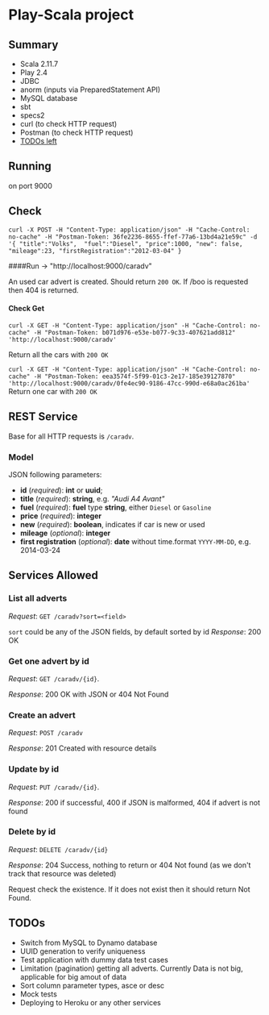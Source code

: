 # Play-Scala project

## Summary

* Scala 2.11.7
* Play 2.4
* JDBC
* anorm (inputs via PreparedStatement API)
* MySQL database 
* sbt
* specs2
* curl (to check HTTP request)
* Postman (to check HTTP request)
* [TODOs left](#todos)

## Running
on port 9000

## Check
``curl -X POST -H "Content-Type: application/json" -H "Cache-Control: no-cache" -H "Postman-Token: 36fe2236-8655-ffef-77a6-13bd4a21e59c" -d '{
"title":"Volks", 
"fuel":"Diesel",
"price":1000,
"new": false,
"mileage":23,
"firstRegistration":"2012-03-04"
} ``

####Run -> "http://localhost:9000/caradv"

An used car advert is created. Should return ``200 OK``. If /boo is requested then 404 is returned.

#### Check Get
``curl -X GET -H "Content-Type: application/json" -H "Cache-Control: no-cache" -H "Postman-Token: b071d976-e53e-b077-9c33-407621add812" 'http://localhost:9000/caradv'``

Return all the cars with ``200 OK``

``curl -X GET -H "Content-Type: application/json" -H "Cache-Control: no-cache" -H "Postman-Token: eea3574f-5f99-01c3-2e17-185e39127870" 'http://localhost:9000/caradv/0fe4ec90-9186-47cc-990d-e68a0ac261ba'``
Return one car with ``200 OK``

## REST Service

Base for all HTTP requests is ``/caradv``.

### Model

JSON following parameters:

* **id** (_required_): **int** or **uuid**;
* **title** (_required_): **string**, e.g. _"Audi A4 Avant"_
* **fuel** (_required_): **fuel** type **string**, either ``Diesel`` or ``Gasoline``
* **price** (_required_): **integer**
* **new** (_required_): **boolean**, indicates if car is new or used
* **mileage** (_optional_): **integer** 
* **first registration** (_optional_): **date** without time.format ``YYYY-MM-DD``, e.g. 2014-03-24

## Services Allowed

### List all adverts
*Request*: ``GET /caradv?sort=<field>``

``sort`` could be any of the JSON fields, by default sorted by id
*Response*: 200 OK 

### Get one advert by id

*Request*: ``GET /caradv/{id}``.

*Response*: 200 OK with JSON or 404 Not Found

### Create an advert

*Request*:  ``POST /caradv``

*Response*: 201 Created with resource details

### Update by id

*Request*: ``PUT /caradv/{id}``.

*Response*: 200 if successful, 400 if JSON is malformed, 404 if advert is not found

### Delete by id

*Request*: ``DELETE /caradv/{id}``

*Response*: 204 Success, nothing to return or 404 Not found (as we don't track that resource was deleted)

Request check the existence. If it does not exist then it should return Not Found. 


## TODOs

* Switch from MySQL to Dynamo database
* UUID generation to verify uniqueness
* Test application with dummy data test cases
* Limitation (pagination) getting all adverts. Currently Data is not big, applicable for big amout of data
* Sort column parameter types, asce or desc
* Mock tests
* Deploying to Heroku or any other services
